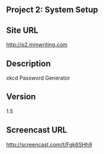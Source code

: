 ## Project 2: System Setup 

## Site URL

http://p2.mmwriting.com

## Description

xkcd Password Generator

## Version
1.5

## Screencast URL 
http://screencast.com/t/Fgk6SHh9

